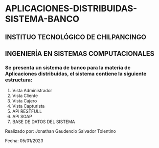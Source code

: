 # APLICACIONES-DISTRIBUIDAS-SISTEMA-BANCO
## INSTITUO TECNOLÓGICO DE CHILPANCINGO
## INGENIERÍA EN SISTEMAS COMPUTACIONALES
### Se presenta un sistema de banco para la materia de Aplicaciones distribuidas, el sistema contiene la siguiente estructura:
1. Vista Administrador
2. Vista Cliente
3. Vista Cajero
4. Vista Capturista
5. API RESTFULL
6. API SOAP
7. BASE DE DATOS DEL SISTEMA

Realizado por: Jonathan Gaudencio Salvador Tolentino

Fecha: 05/01/2023
